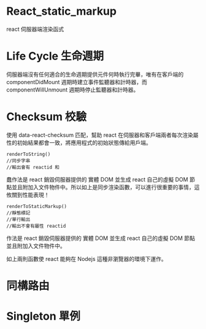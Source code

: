 # React_static_markup
react 伺服器端渲染函式

# Life Cycle 生命週期

伺服器端沒有任何適合的生命週期提供元件何時執行完畢，唯有在客戶端的 componentDidMount 週期時建立事件監聽器和計時器，而 componentWillUnmount 週期時停止監聽器和計時器。

# Checksum 校驗

使用 data-react-checksum 匹配，幫助 react 在伺服器和客戶端兩者每次渲染屬性的初始結果都會一致，將應用程式的初始狀態傳給用戶端。

    renderToString()
    //同步字串
    //輸出會有 reactid 和 

蠢作法是 react 銷毀伺服器提供的 實體 DOM 並生成 react 自己的虛擬 DOM 節點並且附加入文件物件中。所以如上是同步渲染函數，可以進行很重要的事情，這攸關到性能表現！


    renderToStaticMarkup()
    //靜態標記
    //單行輸出
    //輸出不會有屬性 reactid
    
作法是 react 銷毀伺服器提供的 實體 DOM 並生成 react 自己的虛擬 DOM 節點並且附加入文件物件中。

如上兩則函數使 react 能夠在 Nodejs 這種非瀏覽器的環境下運作。

# 同構路由


# Singleton 單例

